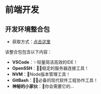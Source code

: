 # 前端开发

## 开发环境整合包
- 获取方式：[点击这里](https://cn-sy1.rains3.com/digi/tools.rar)

该整合包包含以下内容：

- **VSCode**：✨轻量简洁高效的IDE！
- **OpenSSH**：🐱‍👤稳定的服务器连接工具！
- **NVM**：🙌Node版本管理工具！
- **GitBash**：🐱‍🏍必备的现代软件工程协作工具！
- **神秘的小家伙**：🤯你会需要它的...

